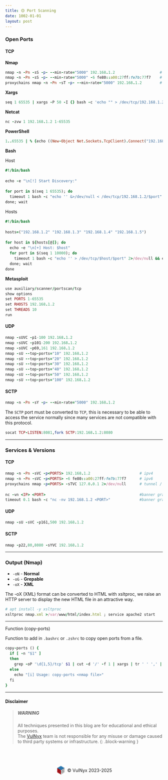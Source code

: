```yaml
---
title: 🟡 Port Scanning
date: 1002-01-01
layout: post
---
```


### Open Ports

#### TCP

**Nmap**

```ruby
nmap -n -Pn -sS -p- --min-rate="5000" 192.168.1.2                    # ipv4
nmap -n -Pn -sS -p- --min-rate="5000" -6 fe80::a00:27ff:fe7b:77f7    # ipv6
proxychains nmap -n -Pn -sT -p- --min-rate="5000" 192.168.1.2        # tunnel / proxy (proxychains)
```

**Xargs**

```ruby
seq 1 65535 | xargs -P 50 -I {} bash -c 'echo "" > /dev/tcp/192.168.1.2/{} &>/dev/null && echo -e "[+] Port: {} OPEN"' 2>/dev/null
```

**Netcat**

```ruby
nc -zvw 1 192.168.1.2 1-65535
```

**PowerShell**

```ruby
1..65535 | % {echo ((New-Object Net.Sockets.TcpClient).Connect("192.168.1.2", $_)) "TCP port $_ is open"} 2>$null
```

**Bash**

Host

```ruby
#!/bin/bash

echo -e "\n[!] Start Discovery:"

for port in $(seq 1 65535); do
  timeout 1 bash -c "echo '' &>/dev/null < /dev/tcp/192.168.1.2/$port" 2>/dev/null && echo -e "\t[+] $port" &
done; wait
```

Hosts

```ruby
#!/bin/bash

hosts=("192.168.1.2" "192.168.1.3" "192.168.1.4" "192.168.1.5")

for host in ${hosts[@]}; do
  echo -e "\n[+] Host: $host"
  for port in $(seq 1 10000); do
    timeout 1 bash -c "echo '' > /dev/tcp/$host/$port" 2>/dev/null && echo "[*] Ports: $port - Active" &
  done; wait
done
```

**Metasploit**

```ruby
use auxiliary/scanner/portscan/tcp
show options
set PORTS 1-65535
set RHOSTS 192.168.1.2
set THREADS 10
run
```

#### UDP

```ruby
nmap -sUVC -p1-100 192.168.1.2
nmap -sUVC -p101-200 192.168.1.2
nmap -sUVC -p69,161 192.168.1.2
nmap -sU --top-ports="10" 192.168.1.2
nmap -sU --top-ports="20" 192.168.1.2
nmap -sU --top-ports="30" 192.168.1.2
nmap -sU --top-ports="40" 192.168.1.2
nmap -sU --top-ports="50" 192.168.1.2
nmap -sU --top-ports="100" 192.168.1.2
```

#### SCTP

```ruby
nmap -n -Pn -sY -p- --min-rate="5000" 192.168.1.2
```
The `SCTP` port must be converted to `TCP`, this is necessary to be able to access the service normally since many services are not compatible with this protocol.

```ruby
socat TCP-LISTEN:8081,fork SCTP:192.168.1.2:8080
```

---

### Services & Versions

#### TCP

```ruby
nmap -n -Pn -sVC -p<PORTS> 192.168.1.2                      # ipv4
nmap -n -Pn -sVC -p<PORTS> -6 fe80::a00:27ff:fe7b:77f7      # ipv6
proxychains nmap -p<PORTS> -sTVC 127.0.0.1 2>/dev/null      # tunnel / proxy (proxychains)

nc -vn <IP> <PORT>                                          #banner grabbing
timeout 0.1 bash -c "nc -nv 192.168.1.2 <PORT>"             #banner grabbing
```

#### UDP

```ruby
nmap -sU -sVC -p161,500 192.168.1.2
```

#### SCTP

```ruby
nmap -p22,80,8080 -sYVC 192.168.1.2
```

---

### Output (Nmap)

- `-oN` - **Normal**
- `-oG` - **Grepable**
- `-oX` - **XML**

The -oX (XML) format can be converted to HTML with xsltproc, we raise an HTTP server to display the new HTML file in an attractive way.

```ruby
# apt install -y xsltproc
xsltproc nmap.xml >/var/www/html/index.html ; service apache2 start
```

---

Function (copy-ports)

Function to add in `.bashrc` or `.zshrc` to copy open ports from a file.

```ruby
copy-ports () {
  if [ -n "$1" ]
  then
    grep -oP '\d{1,5}/tcp' $1 | cut -d '/' -f 1 | xargs | tr ' ' ',' | tr -d '\n' | xclip -sel clip
  else
    echo "[i] Usage: copy-ports <nmap file>"
  fi
}
```

---

#### Disclaimer

> ##### WARNING
> All techniques presented in this blog are for educational and ethical purposes.  
> The [VulNyx](https://vulnyx.com) team is not responsible for any misuse or damage caused to third party systems or infrastructure.
{: .block-warning }

<br><br>
<div style="display: flex; justify-content: center; align-items: center; width: 100%; margin-top: 20px;">
  <img src="/assets/gitbook/images/favicon.png" style="width: 30px; height: auto; margin-right: 6px;">
  <span>© VulNyx 2023-2025</span>
</div>
